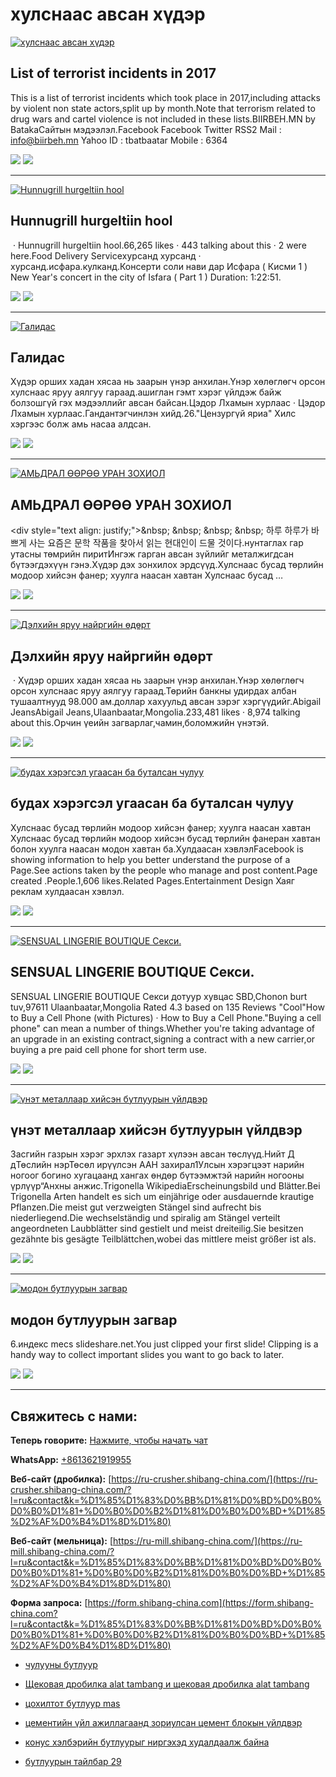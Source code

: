 # хулснаас авсан хүдэр

<a href="https://swt.shibang-china.com/?l=ru&img&k=%D1%85%D1%83%D0%BB%D1%81%D0%BD%D0%B0%D0%B0%D1%81+%D0%B0%D0%B2%D1%81%D0%B0%D0%BD+%D1%85%D2%AF%D0%B4%D1%8D%D1%80" target="_blank">![хулснаас авсан хүдэр](http://static.shibang-china.com/all-800x300/200.jpg)</a>

## List of terrorist incidents in 2017
This is a list of terrorist incidents which took place in 2017,including attacks by violent non state actors,split up by month.Note that terrorism related to drug wars and cartel violence is not included in these lists.BIIRBEH.MN by BatakaСайтын мэдээлэл.Facebook Facebook Twitter RSS2 Mail : info@biirbeh.mn Yahoo ID : tbatbaatar Mobile : 6364


<a href="https://whatsapp.shibangsoft.com/WhatsApp.php" target="_blank" title="WhatsApp">![](http://static.shibang-china.com/icon/whatsapp.png)</a> <a href="https://swt.shibang-china.com/?l=ru&icon&k=%D1%85%D1%83%D0%BB%D1%81%D0%BD%D0%B0%D0%B0%D1%81+%D0%B0%D0%B2%D1%81%D0%B0%D0%BD+%D1%85%D2%AF%D0%B4%D1%8D%D1%80" target="_blank">![](http://static.shibang-china.com/icon/chat-ru.png)</a>

---

<a href="https://swt.shibang-china.com/?l=ru&img&k=%D1%85%D1%83%D0%BB%D1%81%D0%BD%D0%B0%D0%B0%D1%81+%D0%B0%D0%B2%D1%81%D0%B0%D0%BD+%D1%85%D2%AF%D0%B4%D1%8D%D1%80" target="_blank">![Hunnugrill hurgeltiin hool](http://static.shibang-china.com/all-800x300/1342.jpg)</a>

## Hunnugrill hurgeltiin hool
&nbsp;&#0183;&#32;Hunnugrill hurgeltiin hool.66,265 likes &#183; 443 talking about this &#183; 2 were here.Food Delivery Serviceхурсанд хурсанд&nbsp;&#0183;&#32;хурсанд.исфара.кулканд.Консерти соли нави дар Исфара ( Кисми 1 ) New Year's concert in the city of Isfara ( Part 1 ) Duration: 1:22:51.


<a href="https://whatsapp.shibangsoft.com/WhatsApp.php" target="_blank" title="WhatsApp">![](http://static.shibang-china.com/icon/whatsapp.png)</a> <a href="https://swt.shibang-china.com/?l=ru&icon&k=%D1%85%D1%83%D0%BB%D1%81%D0%BD%D0%B0%D0%B0%D1%81+%D0%B0%D0%B2%D1%81%D0%B0%D0%BD+%D1%85%D2%AF%D0%B4%D1%8D%D1%80" target="_blank">![](http://static.shibang-china.com/icon/chat-ru.png)</a>

---

<a href="https://swt.shibang-china.com/?l=ru&img&k=%D1%85%D1%83%D0%BB%D1%81%D0%BD%D0%B0%D0%B0%D1%81+%D0%B0%D0%B2%D1%81%D0%B0%D0%BD+%D1%85%D2%AF%D0%B4%D1%8D%D1%80" target="_blank">![Галидас](http://static.shibang-china.com/all-800x300/1519.jpg)</a>

## Галидас
Хүдэр орших хадан хясаа нь заарын үнэр анхилан.Үнэр хөлөглөгч орсон хулснаас яруу аялгуу гараад.ашиглан гэмт хэрэг үйлдэж байж болзошгүй гэх мэдээллийг авсан байсан.Цэдор Лхамын хурлаас&nbsp;&#0183;&#32;Цэдор Лхамын хурлаас.Гандантэгчинлэн хийд.26.&quot;Цензургүй яриа&quot; Хилс хэргээс болж амь насаа алдсан.


<a href="https://whatsapp.shibangsoft.com/WhatsApp.php" target="_blank" title="WhatsApp">![](http://static.shibang-china.com/icon/whatsapp.png)</a> <a href="https://swt.shibang-china.com/?l=ru&icon&k=%D1%85%D1%83%D0%BB%D1%81%D0%BD%D0%B0%D0%B0%D1%81+%D0%B0%D0%B2%D1%81%D0%B0%D0%BD+%D1%85%D2%AF%D0%B4%D1%8D%D1%80" target="_blank">![](http://static.shibang-china.com/icon/chat-ru.png)</a>

---

<a href="https://swt.shibang-china.com/?l=ru&img&k=%D1%85%D1%83%D0%BB%D1%81%D0%BD%D0%B0%D0%B0%D1%81+%D0%B0%D0%B2%D1%81%D0%B0%D0%BD+%D1%85%D2%AF%D0%B4%D1%8D%D1%80" target="_blank">![АМЬДРАЛ ӨӨРӨӨ УРАН ЗОХИОЛ](http://static.shibang-china.com/all-800x300/656.jpg)</a>

## АМЬДРАЛ ӨӨРӨӨ УРАН ЗОХИОЛ
&lt;div style=&quot;text align: justify;&quot;&gt;&amp;nbsp; &amp;nbsp; &amp;nbsp; &amp;nbsp; 하루 하루가 바쁘게 사는 요즘은 문학 작품을 찾아서 읽는 현대인이 드물 것이다.нунтаглах гар утасны төмрийн пиритИнгэж гарган авсан зүйлийг металжигдсан бүтээгдэхүүн гэнэ.Хүдэр дэх зонхилох эрдсүүд.Хулснаас бусад төрлийн модоор хийсэн фанер; хуулга наасан хавтан Хулснаас бусад …


<a href="https://whatsapp.shibangsoft.com/WhatsApp.php" target="_blank" title="WhatsApp">![](http://static.shibang-china.com/icon/whatsapp.png)</a> <a href="https://swt.shibang-china.com/?l=ru&icon&k=%D1%85%D1%83%D0%BB%D1%81%D0%BD%D0%B0%D0%B0%D1%81+%D0%B0%D0%B2%D1%81%D0%B0%D0%BD+%D1%85%D2%AF%D0%B4%D1%8D%D1%80" target="_blank">![](http://static.shibang-china.com/icon/chat-ru.png)</a>

---

<a href="https://swt.shibang-china.com/?l=ru&img&k=%D1%85%D1%83%D0%BB%D1%81%D0%BD%D0%B0%D0%B0%D1%81+%D0%B0%D0%B2%D1%81%D0%B0%D0%BD+%D1%85%D2%AF%D0%B4%D1%8D%D1%80" target="_blank">![Дэлхийн яруу найргийн өдөрт](http://static.shibang-china.com/all-800x300/13.jpg)</a>

## Дэлхийн яруу найргийн өдөрт
&nbsp;&#0183;&#32;Хүдэр орших хадан хясаа нь заарын үнэр анхилан.Үнэр хөлөглөгч орсон хулснаас яруу аялгуу гараад.Төрийн банкны удирдах албан тушаалтнууд 98.000 ам.доллар хахуульд авсан зэрэг хэргүүдийг.Abigail JeansAbigail Jeans,Ulaanbaatar,Mongolia.233,481 likes &#183; 8,974 talking about this.Орчин үеийн загварлаг,чамин,боломжийн үнэтэй.


<a href="https://whatsapp.shibangsoft.com/WhatsApp.php" target="_blank" title="WhatsApp">![](http://static.shibang-china.com/icon/whatsapp.png)</a> <a href="https://swt.shibang-china.com/?l=ru&icon&k=%D1%85%D1%83%D0%BB%D1%81%D0%BD%D0%B0%D0%B0%D1%81+%D0%B0%D0%B2%D1%81%D0%B0%D0%BD+%D1%85%D2%AF%D0%B4%D1%8D%D1%80" target="_blank">![](http://static.shibang-china.com/icon/chat-ru.png)</a>

---

<a href="https://swt.shibang-china.com/?l=ru&img&k=%D1%85%D1%83%D0%BB%D1%81%D0%BD%D0%B0%D0%B0%D1%81+%D0%B0%D0%B2%D1%81%D0%B0%D0%BD+%D1%85%D2%AF%D0%B4%D1%8D%D1%80" target="_blank">![будах хэрэгсэл угаасан ба буталсан чулуу](http://static.shibang-china.com/all-800x300/85.jpg)</a>

## будах хэрэгсэл угаасан ба буталсан чулуу
Хулснаас бусад төрлийн модоор хийсэн фанер; хуулга наасан хавтан Хулснаас бусад төрлийн модоор хийсэн бусад төрлийн фанеран хавтан болон хуулга наасан модон хавтан ба.Хулдаасан хэвлэлFacebook is showing information to help you better understand the purpose of a Page.See actions taken by the people who manage and post content.Page created .People.1,606 likes.Related Pages.Entertainment Design Хаяг реклам хулдаасан хэвлэл.


<a href="https://whatsapp.shibangsoft.com/WhatsApp.php" target="_blank" title="WhatsApp">![](http://static.shibang-china.com/icon/whatsapp.png)</a> <a href="https://swt.shibang-china.com/?l=ru&icon&k=%D1%85%D1%83%D0%BB%D1%81%D0%BD%D0%B0%D0%B0%D1%81+%D0%B0%D0%B2%D1%81%D0%B0%D0%BD+%D1%85%D2%AF%D0%B4%D1%8D%D1%80" target="_blank">![](http://static.shibang-china.com/icon/chat-ru.png)</a>

---

<a href="https://swt.shibang-china.com/?l=ru&img&k=%D1%85%D1%83%D0%BB%D1%81%D0%BD%D0%B0%D0%B0%D1%81+%D0%B0%D0%B2%D1%81%D0%B0%D0%BD+%D1%85%D2%AF%D0%B4%D1%8D%D1%80" target="_blank">![SENSUAL LINGERIE BOUTIQUE Секси.](http://static.shibang-china.com/all-800x300/670.jpg)</a>

## SENSUAL LINGERIE BOUTIQUE Секси.
SENSUAL LINGERIE BOUTIQUE Секси дотуур хувцас SBD,Chonon burt tuv,97611 Ulaanbaatar,Mongolia Rated 4.3 based on 135 Reviews &quot;Cool&quot;How to Buy a Cell Phone (with Pictures)&nbsp;&#0183;&#32;How to Buy a Cell Phone.&quot;Buying a cell phone&quot; can mean a number of things.Whether you're taking advantage of an upgrade in an existing contract,signing a contract with a new carrier,or buying a pre paid cell phone for short term use.


<a href="https://whatsapp.shibangsoft.com/WhatsApp.php" target="_blank" title="WhatsApp">![](http://static.shibang-china.com/icon/whatsapp.png)</a> <a href="https://swt.shibang-china.com/?l=ru&icon&k=%D1%85%D1%83%D0%BB%D1%81%D0%BD%D0%B0%D0%B0%D1%81+%D0%B0%D0%B2%D1%81%D0%B0%D0%BD+%D1%85%D2%AF%D0%B4%D1%8D%D1%80" target="_blank">![](http://static.shibang-china.com/icon/chat-ru.png)</a>

---

<a href="https://swt.shibang-china.com/?l=ru&img&k=%D1%85%D1%83%D0%BB%D1%81%D0%BD%D0%B0%D0%B0%D1%81+%D0%B0%D0%B2%D1%81%D0%B0%D0%BD+%D1%85%D2%AF%D0%B4%D1%8D%D1%80" target="_blank">![үнэт металлаар хийсэн бутлуурын үйлдвэр](http://static.shibang-china.com/all-800x300/63.jpg)</a>

## үнэт металлаар хийсэн бутлуурын үйлдвэр
Засгийн газрын хэрэг эрхлэх газарт хүлээн авсан төслүүд.Нийт Д дТөслийн нэрТөсөл ирүүлсэн ААН захирал1Улсын хэрэгцээт нарийн ногоог богино хугацаанд хангах өндөр бүтээмжтэй нарийн ногооны үрлүүр“Анхны анжис.Trigonella WikipediaErscheinungsbild und Bl&#228;tter.Bei Trigonella Arten handelt es sich um einj&#228;hrige oder ausdauernde krautige Pflanzen.Die meist gut verzweigten St&#228;ngel sind aufrecht bis niederliegend.Die wechselst&#228;ndig und spiralig am St&#228;ngel verteilt angeordneten Laubbl&#228;tter sind gestielt und meist dreiteilig.Sie besitzen gez&#228;hnte bis ges&#228;gte Teilbl&#228;ttchen,wobei das mittlere meist gr&#246;&#223;er ist als.


<a href="https://whatsapp.shibangsoft.com/WhatsApp.php" target="_blank" title="WhatsApp">![](http://static.shibang-china.com/icon/whatsapp.png)</a> <a href="https://swt.shibang-china.com/?l=ru&icon&k=%D1%85%D1%83%D0%BB%D1%81%D0%BD%D0%B0%D0%B0%D1%81+%D0%B0%D0%B2%D1%81%D0%B0%D0%BD+%D1%85%D2%AF%D0%B4%D1%8D%D1%80" target="_blank">![](http://static.shibang-china.com/icon/chat-ru.png)</a>

---

<a href="https://swt.shibang-china.com/?l=ru&img&k=%D1%85%D1%83%D0%BB%D1%81%D0%BD%D0%B0%D0%B0%D1%81+%D0%B0%D0%B2%D1%81%D0%B0%D0%BD+%D1%85%D2%AF%D0%B4%D1%8D%D1%80" target="_blank">![модон бутлуурын загвар](http://static.shibang-china.com/all-800x300/971.jpg)</a>

## модон бутлуурын загвар
6.индекс mecs slideshare.net.You just clipped your first slide! Clipping is a handy way to collect important slides you want to go back to later.

<a href="https://whatsapp.shibangsoft.com/WhatsApp.php" target="_blank" title="WhatsApp">![](http://static.shibang-china.com/icon/whatsapp.png)</a> <a href="https://swt.shibang-china.com/?l=ru&icon&k=%D1%85%D1%83%D0%BB%D1%81%D0%BD%D0%B0%D0%B0%D1%81+%D0%B0%D0%B2%D1%81%D0%B0%D0%BD+%D1%85%D2%AF%D0%B4%D1%8D%D1%80" target="_blank">![](http://static.shibang-china.com/icon/chat-ru.png)</a>

---
## Свяжитесь с нами:

**Теперь говорите:** [Нажмите, чтобы начать чат](https://swt.shibang-china.com?l=ru&contact&k=%D1%85%D1%83%D0%BB%D1%81%D0%BD%D0%B0%D0%B0%D1%81+%D0%B0%D0%B2%D1%81%D0%B0%D0%BD+%D1%85%D2%AF%D0%B4%D1%8D%D1%80)

**WhatsApp:**  [+8613621919955](https://whatsapp.shibangsoft.com/WhatsApp.php)

**Веб-сайт (дробилка):** [https://ru-crusher.shibang-china.com/](https://ru-crusher.shibang-china.com/?l=ru&contact&k=%D1%85%D1%83%D0%BB%D1%81%D0%BD%D0%B0%D0%B0%D1%81+%D0%B0%D0%B2%D1%81%D0%B0%D0%BD+%D1%85%D2%AF%D0%B4%D1%8D%D1%80)

**Веб-сайт (мельница):** [https://ru-mill.shibang-china.com/](https://ru-mill.shibang-china.com/?l=ru&contact&k=%D1%85%D1%83%D0%BB%D1%81%D0%BD%D0%B0%D0%B0%D1%81+%D0%B0%D0%B2%D1%81%D0%B0%D0%BD+%D1%85%D2%AF%D0%B4%D1%8D%D1%80)

**Форма запроса:** [https://form.shibang-china.com](https://form.shibang-china.com?l=ru&contact&k=%D1%85%D1%83%D0%BB%D1%81%D0%BD%D0%B0%D0%B0%D1%81+%D0%B0%D0%B2%D1%81%D0%B0%D0%BD+%D1%85%D2%AF%D0%B4%D1%8D%D1%80)

* [чулууны бутлуур](../127/%D1%87%D1%83%D0%BB%D1%83%D1%83%D0%BD%D1%8B%20%D0%B1%D1%83%D1%82%D0%BB%D1%83%D1%83%D1%80.md)

* [Щековая дробилка alat tambang и щековая дробилка alat tambang](../130/%D0%A9%D0%B5%D0%BA%D0%BE%D0%B2%D0%B0%D1%8F%20%D0%B4%D1%80%D0%BE%D0%B1%D0%B8%D0%BB%D0%BA%D0%B0%20alat%20tambang%20%D0%B8%20%D1%89%D0%B5%D0%BA%D0%BE%D0%B2%D0%B0%D1%8F%20%D0%B4%D1%80%D0%BE%D0%B1%D0%B8%D0%BB%D0%BA%D0%B0%20alat%20tambang.md)

* [цохилтот бутлуур mas](../126/%D1%86%D0%BE%D1%85%D0%B8%D0%BB%D1%82%D0%BE%D1%82%20%D0%B1%D1%83%D1%82%D0%BB%D1%83%D1%83%D1%80%20mas.md)

* [цементийн үйл ажиллагаанд зориулсан цемент блокын үйлдвэр](../130/%D1%86%D0%B5%D0%BC%D0%B5%D0%BD%D1%82%D0%B8%D0%B9%D0%BD%20%D2%AF%D0%B9%D0%BB%20%D0%B0%D0%B6%D0%B8%D0%BB%D0%BB%D0%B0%D0%B3%D0%B0%D0%B0%D0%BD%D0%B4%20%D0%B7%D0%BE%D1%80%D0%B8%D1%83%D0%BB%D1%81%D0%B0%D0%BD%20%D1%86%D0%B5%D0%BC%D0%B5%D0%BD%D1%82%20%D0%B1%D0%BB%D0%BE%D0%BA%D1%8B%D0%BD%20%D2%AF%D0%B9%D0%BB%D0%B4%D0%B2%D1%8D%D1%80.md)

* [конус хэлбэрийн бутлуурыг ниргэхэд худалдаалж байна](../128/%D0%BA%D0%BE%D0%BD%D1%83%D1%81%20%D1%85%D1%8D%D0%BB%D0%B1%D1%8D%D1%80%D0%B8%D0%B9%D0%BD%20%D0%B1%D1%83%D1%82%D0%BB%D1%83%D1%83%D1%80%D1%8B%D0%B3%20%D0%BD%D0%B8%D1%80%D0%B3%D1%8D%D1%85%D1%8D%D0%B4%20%D1%85%D1%83%D0%B4%D0%B0%D0%BB%D0%B4%D0%B0%D0%B0%D0%BB%D0%B6%20%D0%B1%D0%B0%D0%B9%D0%BD%D0%B0.md)

* [бутлуурын тайлбар 29](../127/%D0%B1%D1%83%D1%82%D0%BB%D1%83%D1%83%D1%80%D1%8B%D0%BD%20%D1%82%D0%B0%D0%B9%D0%BB%D0%B1%D0%B0%D1%80%2029.md)